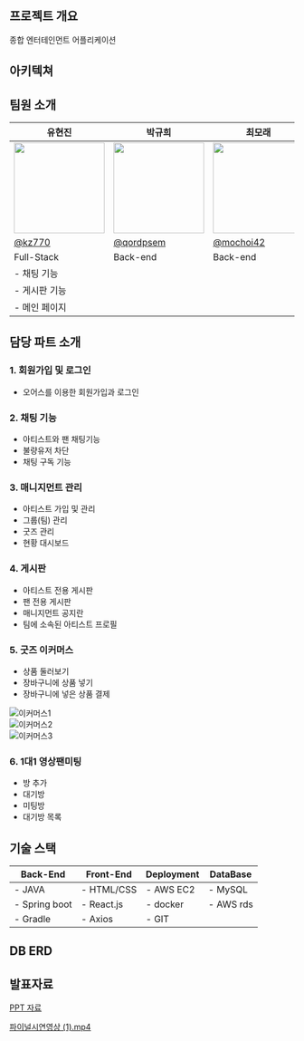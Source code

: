 ## 프로젝트 개요

종합 엔터테인먼트 어플리케이션



## 아키텍쳐




## 팀원 소개

| 유현진 | 박규희 | 최모래 | 최가은 | 김예은 |
| --- | --- | --- | --- | --- |
| <img width="160px" src="https://avatars.githubusercontent.com/u/98440593?v=4" /> | <img width="160px" src="https://avatars.githubusercontent.com/u/152257506?v=4"/> | <img width="160px" src="https://avatars.githubusercontent.com/u/89964419?s=64&v=4"/> | <img width="160px" src="https://avatars.githubusercontent.com/u/71312414?v=4"/> | <img width="160px" src="https://avatars.githubusercontent.com/u/169978756?v=4"/> |
| [@kz770](https://github.com/kz770) | [@qordpsem](https://github.com/qordpsem) | [@mochoi42](https://github.com/mochoi42) | @nk2200 | [@ccc700](https://github.com/ccc700) |
| Full-Stack | Back-end | Back-end | Full-Stack | Full-Stack |
| - 채팅 기능
- 게시판 기능 |  |  | - 매니지먼트 관리 기능
- 메인 페이지 |  |



## 담당 파트 소개




### 1. 회원가입  및 로그인

- 오어스를 이용한 회원가입과 로그인

  

### 2. 채팅 기능

- 아티스트와 팬 채팅기능
- 불량유저 차단
- 채팅 구독 기능




### 3. 매니지먼트 관리

- 아티스트 가입 및 관리
- 그룹(팀) 관리
- 굿즈 관리
- 현황 대시보드

  

### 4. 게시판

- 아티스트 전용 게시판
- 팬 전용 게시판
- 매니지먼트 공지란
- 팀에 소속된 아티스트 프로필

  

### 5. 굿즈 이커머스

- 상품 둘러보기
- 장바구니에 상품 넣기
- 장바구니에 넣은 상품 결제


![이커머스1](https://github.com/user-attachments/assets/4674ae46-aec9-45ec-84ee-c22fd99d8f45)  
![이커머스2](https://github.com/user-attachments/assets/96540463-8742-44aa-b33d-5344cabcf3e6)  
![이커머스3](https://github.com/user-attachments/assets/e0c0436b-bd1d-4dfa-b18c-2366a7b8c45c)  
  
### 6. 1대1 영상팬미팅

- 방 추가
- 대기방
- 미팅방
- 대기방 목록

  

## 기술 스택

| Back-End | Front-End | Deployment | DataBase |
| --- | --- | --- | --- |
| - JAVA | - HTML/CSS | - AWS EC2 | - MySQL |
| - Spring boot | - React.js | - docker | - AWS rds |
| - Gradle | - Axios | - GIT |  |



## DB ERD



## 발표자료

[PPT 자료](https://www.canva.com/design/DAGRLUhuJSw/JqBb5Iam5T0RQ-fe8Yr9vw/view?utm_content=DAGRLUhuJSw&utm_campaign=designshare&utm_medium=link&utm_source=editor) 

[파이널시연영상 (1).mp4](https://prod-files-secure.s3.us-west-2.amazonaws.com/f2509ea0-785d-43c6-9c49-a91d23f5c657/17809270-28fb-4d0a-b44c-7123fca203b3/%ED%8C%8C%EC%9D%B4%EB%84%90%EC%8B%9C%EC%97%B0%EC%98%81%EC%83%81_(1).mp4)
